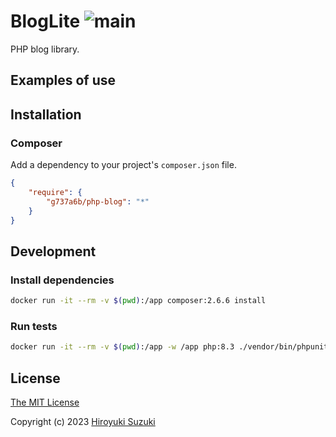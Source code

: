 # BlogLite ![main](https://github.com/g737a6b/php-blog/workflows/main/badge.svg)

PHP blog library.

## Examples of use

## Installation

### Composer

Add a dependency to your project's `composer.json` file.

```json
{
	"require": {
		"g737a6b/php-blog": "*"
	}
}
```

## Development

### Install dependencies

```sh
docker run -it --rm -v $(pwd):/app composer:2.6.6 install
```

### Run tests

```sh
docker run -it --rm -v $(pwd):/app -w /app php:8.3 ./vendor/bin/phpunit ./tests
```

## License

[The MIT License](http://opensource.org/licenses/MIT)

Copyright (c) 2023 [Hiroyuki Suzuki](https://mofg-in-progress.com)
